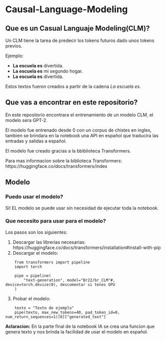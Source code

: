 # Causal-Language-Modeling 

<h2>Que es un Casual Languaje Modeling(CLM)?</h2>
<p>Un CLM tiene la tarea de predecir los tokens futuros dado unos tokens previos.</p>
<p>Ejemplo:</p> 
<ul>
    <li><b>La escuela es</b> divertida.</li>
    <li><b>La escuela es</b> mi segundo hogar.</li>
    <li><b>La escuela es</b> divertida.</li>
</ul>
<p>Estos textos fueron creados a partir de la cadena <em>La escuela es</em>.</p>


<h2>Que vas a encontrar en este repositorio?</h2>
<p>En este repositorio encontrara el entrenamiento de un modelo CLM, el modelo sera GPT-2.</p>
<p>El modelo fue entrenado desde 0 con un corpus de chistes en ingles, tambien se brindara en la notebook una API en español que traducira las entradas y salidas a español.</p>
<p>El modelo fue creado gracias a la bbiblioteca Transformers.</p>
<p>Para mas informacion sobre la biblioteca Transformers: https://huggingface.co/docs/transformers/index</p>


<h2>Modelo</h2>
<h3>Puedo usar el modelo?</h3>
<p>Si! EL modelo se puede usar sin necesidad de ejecutar toda la notebook.</p>
<h3>Que necesito para usar para el modelo?</h3>
<p>Los pasos son los siguientes:</p>
<ol>
    <li>Descargar las librerias necesarias: https://huggingface.co/docs/transformers/installation#install-with-pip</li>
    <li>Descargar el modelo: </li>
</ol>

```
    from transformers import pipeline
    import torch

    pipe = pipeline(
        "text-generation", model="Br22/br_CLM"#, device=torch.device(0), descomentar si tenes GPU
    )
```
<ol start="3">
    <li>Probar el modelo:</li>
</ol>

```
    texto = "Texto de ejemplo"
    pipe(texto, max_new_tokens=40, pad_token_id=0, num_return_sequences=1)[0]["generated_text"]
```
<p><b>Aclaracion:</b> En la parte final de la notebook IA se crea una funcion que genera texto y nos brinda la facilidad de usar el modelo en español.<p>

